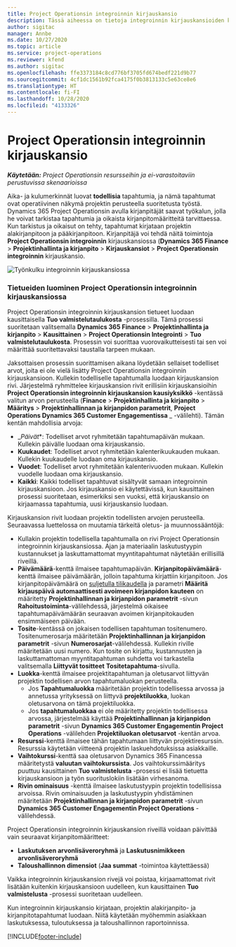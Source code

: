 ```yaml
---
title: Project Operationsin integroinnin kirjauskansio
description: Tässä aiheessa on tietoja integroinnin kirjauskansioiden käyttämisestä Project Operationsissa.
author: sigitac
manager: Annbe
ms.date: 10/27/2020
ms.topic: article
ms.service: project-operations
ms.reviewer: kfend
ms.author: sigitac
ms.openlocfilehash: ffe3373184c8cd776bf3705fd674bedf221d9b77
ms.sourcegitcommit: 4cf1dc1561b92fca4175f0b3813133c5e63ce8e6
ms.translationtype: HT
ms.contentlocale: fi-FI
ms.lasthandoff: 10/28/2020
ms.locfileid: "4133326"
---
```

# <a name="integration-journal-in-project-operations"></a>Project Operationsin integroinnin kirjauskansio

_**Käytetään:** Project Operationsin resursseihin ja ei-varastoitaviin perustuvissa skenaarioissa_

Aika- ja kulumerkinnät luovat **todellisia** tapahtumia, ja nämä tapahtumat ovat operatiivinen näkymä projektin perusteella suoritetusta työstä. Dynamics 365 Project Operationsin avulla kirjanpitäjät saavat työkalun, jolla he voivat tarkistaa tapahtumia ja oikaista kirjanpitomääritteitä tarvittaessa. Kun tarkistus ja oikaisut on tehty, tapahtumat kirjataan projektin alakirjanpitoon ja pääkirjanpitoon. Kirjanpitäjä voi tehdä näitä toimintoja **Project Operationsin integroinnin** kirjauskansiossa (**Dynamics 365 Finance** > **Projektinhallinta ja kirjanpito** > **Kirjauskansiot** > **Project Operationsin integroinnin** kirjauskansio.

![Työnkulku integroinnin kirjauskansiossa](./media/IntegrationJournal.png)

### <a name="create-records-in-the-project-operations-integration-journal"></a>Tietueiden luominen Project Operationsin integroinnin kirjauskansiossa

Project Operationsin integroinnin kirjauskansion tietueet luodaan kausittaisella **Tuo valmistelutaulukosta** -prosessilla. Tämä prosessi suoritetaan valitsemalla **Dynamics 365 Finance** > **Projektinhallinta ja kirjanpito** > **Kausittainen** > **Project Operationsin Integrointi** > **Tuo valmistelutaulukosta**. Prosessin voi suorittaa vuorovaikutteisesti tai sen voi määrittää suoritettavaksi taustalla tarpeen mukaan.

Jaksottaisen prosessin suorittamisen aikana löydetään sellaiset todelliset arvot, joita ei ole vielä lisätty Project Operationsin integroinnin kirjauskansioon. Kullekin todelliselle tapahtumalla luodaan kirjauskansion rivi.
Järjestelmä ryhmittelee kirjauskansion rivit erillisiin kirjauskansioihin **Project Operationsin integroinnin kirjauskansion kausiyksikkö** -kentässä valitun arvon perusteella (**Finance** > **Projektinhallinta ja kirjanpito** > **Määritys** > **Projektinhallinnan ja kirjanpidon parametrit**, **Project Operations Dynamics 365 Customer Engagementissa** _ -välilehti). Tämän kentän mahdollisia arvoja:

  - _*Päivät**: Todelliset arvot ryhmitetään tapahtumapäivän mukaan. Kullekin päivälle luodaan oma kirjauskansio.
  - **Kuukaudet**: Todelliset arvot ryhmitetään kalenterikuukauden mukaan. Kullekin kuukaudelle luodaan oma kirjauskansio.
  - **Vuodet**: Todelliset arvot ryhmitetään kalenterivuoden mukaan. Kullekin vuodelle luodaan oma kirjauskansio.
  - **Kaikki**: Kaikki todelliset tapahtuvat sisältyvät samaan integroinnin kirjauskansioon. Jos kirjauskansio ei käytettävissä, kun kausittainen prosessi suoritetaan, esimerkiksi sen vuoksi, että kirjauskansio on kirjaamassa tapahtumia, uusi kirjauskansio luodaan.

Kirjauskansion rivit luodaan projektin todellisten arvojen perusteella. Seuraavassa luettelossa on muutamia tärkeitä oletus- ja muunnossääntöjä:

  - Kullakin projektin todellisella tapahtumalla on rivi Project Operationsin integroinnin kirjauskansiossa. Ajan ja materiaalin laskutustyypin kustannukset ja laskuttamattomat myyntitapahtumat näytetään erillisillä riveillä.
  - **Päivämäärä**-kenttä ilmaisee tapahtumapäivän. **Kirjanpitopäivämäärä**-kenttä ilmaisee päivämäärän, jolloin tapahtuma kirjattiin kirjanpitoon. Jos kirjanpitopäivämäärä on [suljetulla tilikaudella](https://docs.microsoft.com/dynamics365/finance/general-ledger/close-general-ledger-at-period-end) ja parametri **Määritä kirjauspäivä automaattisesti avoimeen kirjanpidon kauteen** on määritetty **Projektinhallinnan ja kirjanpidon parametrit** -sivun **Rahoitustoiminta**-välilehdessä, järjestelmä oikaisee tapahtumapäivämäärän seuraavan avoimen kirjanpitokauden ensimmäiseen päivään.
  - **Tosite**-kentässä on jokaisen todellisen tapahtuman tositenumero. Tositenumerosarja määritetään **Projektinhallinnan ja kirjanpidon parametrit** -sivun **Numerosarjat**-välilehdessä. Kullekin riville määritetään uusi numero. Kun tosite on kirjattu, kustannusten ja laskuttamattoman myyntitapahtuman suhdetta voi tarkastella valitsemalla **Liittyvät tositteet** **Tositetapahtuma**-sivulla.
  - **Luokka**-kenttä ilmaisee projektitapahtuman ja oletusarvot liittyvän projektin todellisen arvon tapahtumaluokan perusteella.
    - Jos **Tapahtumaluokka** määritetään projektin todellisessa arvossa ja annetussa yrityksessä on liittyvä **projektiluokka**, luokan oletusarvona on tämä projektiluokka.
    - Jos **tapahtumaluokkaa** ei ole määritetty projektin todellisessa arvossa, järjestelmää käyttää **Projektinhallinnan ja kirjanpidon parametrit** -sivun **Dynamics 365 Customer Engagementin Project Operations** -välilehden **Projektiluokan oletusarvot** -kentän arvoa.
  - **Resurssi**-kenttä ilmaisee tähän tapahtumaan liittyvän projektiresurssin. Resurssia käytetään viitteenä projektin laskuehdotuksissa asiakkaille.
  - **Vaihtokurssi**-kenttä saa oletusarvon Dynamics 365 Financessa määritetystä **valuutan vaihtokurssista**. Jos vaihtokurssimääritys puuttuu kausittainen **Tuo valmistelusta** -prosessi ei lisää tietuetta kirjauskansioon ja työn suorituslokiin lisätään virhesanoma.
  - **Rivin ominaisuus** -kenttä ilmaisee laskutustyypin projektin todellisissa arvoissa. Rivin ominaisuuden ja laskutustyypin yhdistäminen määritetään **Projektinhallinnan ja kirjanpidon parametrit** -sivun **Dynamics 365 Customer Engagementin Project Operations** -välilehdessä.

Project Operationsin integroinnin kirjauskansion riveillä voidaan päivittää vain seuraavat kirjanpitomääritteet:

- **Laskutuksen arvonlisäveroryhmä** ja **Laskutusnimikkeen arvonlisäveroryhmä**
- **Taloushallinnon dimensiot** (**Jaa summat** -toimintoa käytettäessä)

Vaikka integroinnin kirjauskansion rivejä voi poistaa, kirjaamattomat rivit lisätään kuitenkin kirjauskansioon uudelleen, kun kausittainen **Tuo valmistelusta** -prosessi suoritetaan uudelleen.

Kun integroinnin kirjauskansio kirjataan, projektin alakirjanpito- ja kirjanpitotapahtumat luodaan. Niitä käytetään myöhemmin asiakkaan laskutuksessa, tuloutuksessa ja taloushallinnon raportoinnissa.


[!INCLUDE[footer-include](../includes/footer-banner.md)]